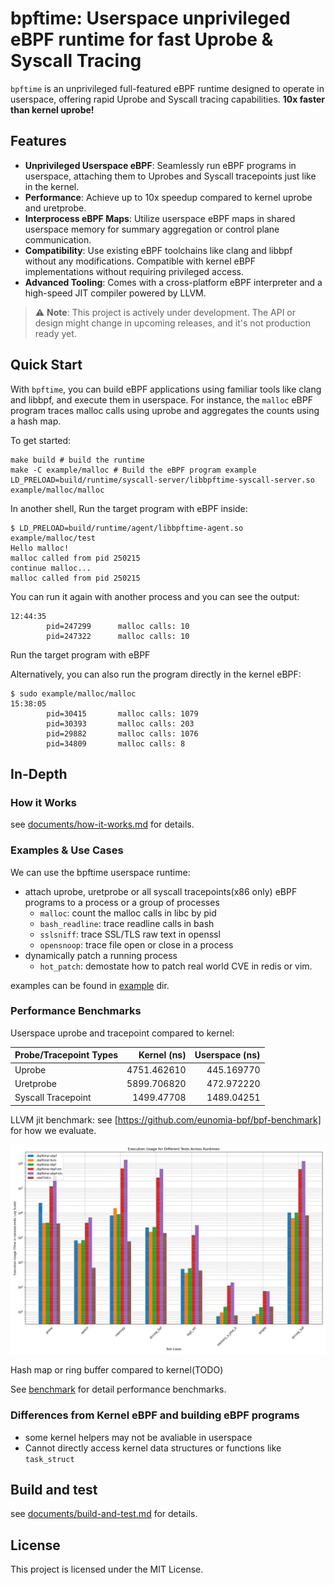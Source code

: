 # bpftime: Userspace unprivileged eBPF runtime for fast Uprobe & Syscall Tracing

`bpftime` is an unprivileged full-featured eBPF runtime designed to operate in userspace, offering rapid Uprobe and Syscall tracing capabilities. **10x faster than kernel uprobe!**

## Features

- **Unprivileged Userspace eBPF**: Seamlessly run eBPF programs in userspace, attaching them to Uprobes and Syscall tracepoints just like in the kernel.
- **Performance**: Achieve up to 10x speedup compared to kernel uprobe and uretprobe.
- **Interprocess eBPF Maps**: Utilize userspace eBPF maps in shared userspace memory for summary aggregation or control plane communication.
- **Compatibility**: Use existing eBPF toolchains like clang and libbpf without any modifications. Compatible with kernel eBPF implementations without requiring privileged access.
- **Advanced Tooling**: Comes with a cross-platform eBPF interpreter and a high-speed JIT compiler powered by LLVM.

> ⚠️ **Note**: This project is actively under development. The API or design might change in upcoming releases, and it's not production ready yet.

## Quick Start

With `bpftime`, you can build eBPF applications using familiar tools like clang and libbpf, and execute them in userspace. For instance, the `malloc` eBPF program traces malloc calls using uprobe and aggregates the counts using a hash map.

To get started:

```console
make build # build the runtime
make -C example/malloc # Build the eBPF program example
LD_PRELOAD=build/runtime/syscall-server/libbpftime-syscall-server.so example/malloc/malloc
```

In another shell, Run the target program with eBPF inside:

```console
$ LD_PRELOAD=build/runtime/agent/libbpftime-agent.so example/malloc/test
Hello malloc!
malloc called from pid 250215
continue malloc...
malloc called from pid 250215
```

You can run it again with another process and you can see the output:

```console
12:44:35 
        pid=247299      malloc calls: 10
        pid=247322      malloc calls: 10
```

Run the target program with eBPF

Alternatively, you can also run the program directly in the kernel eBPF:

```console
$ sudo example/malloc/malloc
15:38:05
        pid=30415       malloc calls: 1079
        pid=30393       malloc calls: 203
        pid=29882       malloc calls: 1076
        pid=34809       malloc calls: 8
```

## In-Depth

### **How it Works**

see [documents/how-it-works.md](documents/how-it-works.md) for details.

### **Examples & Use Cases**

We can use the bpftime userspace runtime:

- attach uprobe, uretprobe or all syscall tracepoints(x86 only) eBPF programs to a process or a group of processes
  - `malloc`: count the malloc calls in libc by pid
  - `bash_readline`: trace readline calls in bash
  - `sslsniff`: trace SSL/TLS raw text in openssl
  - `opensnoop`: trace file open or close in a process
- dynamically patch a running process
  - `hot_patch`: demostate how to patch real world CVE in redis or vim.

examples can be found in [example](example) dir.

### **Performance Benchmarks**

Userspace uprobe and tracepoint compared to kernel:

| Probe/Tracepoint Types | Kernel (ns)  | Userspace (ns) |
|------------------------|-------------:|---------------:|
| Uprobe                 | 4751.462610 | 445.169770    |
| Uretprobe              | 5899.706820 | 472.972220    |
| Syscall Tracepoint     | 1499.47708  | 1489.04251    |

LLVM jit benchmark: see [https://github.com/eunomia-bpf/bpf-benchmark] for how we evaluate.

![LLVM jit benchmark](https://github.com/eunomia-bpf/bpf-benchmark/raw/main/example-output/execution_usage_bar_plot.png?raw=true)

Hash map or ring buffer compared to kernel(TODO)

See [benchmark](benchmark) for detail performance benchmarks.

### Differences from Kernel eBPF and building eBPF programs

- some kernel helpers may not be avaliable in userspace
- Cannot directly access kernel data structures or functions like `task_struct`

## Build and test

see [documents/build-and-test.md](documents/build-and-test.md) for details.

## License

This project is licensed under the MIT License.
